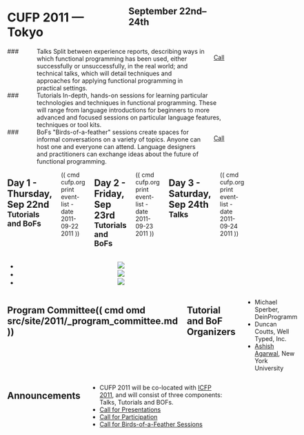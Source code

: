 <div style="background-image:url(img/cropped_3417949907_57ebd4b630_b.jpg)">
<div class="row">
<div class="small-12 columns">
<h1>CUFP 2011 — Tokyo</h1>
<h2>September 22nd–24th</h2>
</div>
</div>
</div>

<div class="row" media:type="text/omd">

<div class="medium-4 columns talk" media:type="text/omd">
### <i class="fi-microphone"></i> Talks
Split between experience reports, describing ways in which functional
programming has been used, either successfully or unsuccessfully, in
the real world; and technical talks, which will detail techniques and
approaches for applying functional programming in practical settings.

<a href="/2011/call-presentations.html" class="tiny radius button">Call</a>
</div>

<div class="medium-4 columns tutorial" media:type="text/omd">
### <i class="fi-laptop"></i> Tutorials
In-depth, hands-on sessions for learning particular technologies and
techniques in functional programming. These will range from language
introductions for beginners to more advanced and focused sessions on
particular language features, techniques or tool kits.
</div>

<div class="medium-4 columns bof" media:type="text/omd">
### <i class="flaticon-pen43"></i> BoFs
"Birds-of-a-feather" sessions create spaces for informal conversations
on a variety of topics. Anyone can host one and everyone can
attend. Language designers and practitioners can exchange ideas about
the future of functional programming.

<a href="/2011/bofs.html" class="tiny radius button">Call</a>
</div>

</div>

<div class="row" media:type="text/omd">
<div class="small-12 columns" media:type="text/omd">

## Day 1 - Thursday, Sep 22nd <small>Tutorials and BoFs</small>
(( cmd cufp.org print event-list -date 2011-09-22 2011 ))

## Day 2 - Friday, Sep 23rd <small>Tutorials and BoFs</small>
(( cmd cufp.org print event-list -date 2011-09-23 2011 ))

## Day 3 - Saturday, Sep 24th <small>Talks</small>
(( cmd cufp.org print event-list -date 2011-09-24 2011 ))

</div>
</div>

<div class="pane-dark">
<center>
<ul data-orbit
    data-options="animation:fade;
                  timer_speed:6000;
                  animation_speed:1500;
                  resume_on_mouseout:true;
                  slide_number:false;
                  bullets:false;
                  variable_height:true;">
<li>
<img src="/2011/img/1013x400_4839658870_83d76e4e53_b.jpg" />
</li>
<li>
<img src="/2011/img/1024x400_6158690399_179a8f1d1a_b.jpg" />
</li>
<li>
<img src="/2011/img/1024x400_2584534590_9b4837ba2f_b.jpg" />
</li>
</ul>
</center>
</div>

<div class="pane-light" media:type="text/omd">
<div class="row" media:type="text/omd">
<div class="small-12 columns" media:type="text/omd">

## Program Committee(( cmd omd src/site/2011/_program_committee.md ))

## Tutorial and BoF Organizers
- Michael Sperber, DeinProgramm
- Duncan Coutts, Well Typed, Inc.
- [Ashish Agarwal](http://ashishagarwal.org), New York University

</div>
</div>
</div>

<div class="row" media:type="text/omd">
<div class="small-12 columns" media:type="text/omd">

## Announcements

* CUFP 2011 will be co-located with [ICFP
  2011](http://www.icfpconference.org/icfp2011/), and will consist of
  three components: Talks, Tutorials and BOFs.
* [Call for Presentations](/2011/call-presentations.html)
* [Call for Participation](/2011/call-participation.html)
* [Call for Birds-of-a-Feather Sessions](/2011/bofs.html)

</div>
</div>
